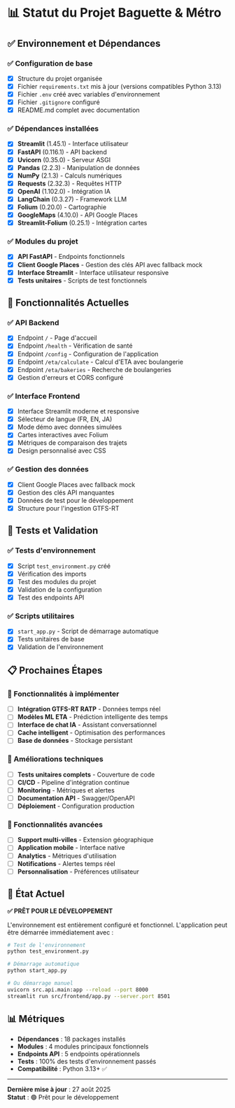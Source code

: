 # 📊 Statut du Projet Baguette & Métro

## ✅ Environnement et Dépendances

### ✅ Configuration de base
- [x] Structure du projet organisée
- [x] Fichier `requirements.txt` mis à jour (versions compatibles Python 3.13)
- [x] Fichier `.env` créé avec variables d'environnement
- [x] Fichier `.gitignore` configuré
- [x] README.md complet avec documentation

### ✅ Dépendances installées
- [x] **Streamlit** (1.45.1) - Interface utilisateur
- [x] **FastAPI** (0.116.1) - API backend
- [x] **Uvicorn** (0.35.0) - Serveur ASGI
- [x] **Pandas** (2.2.3) - Manipulation de données
- [x] **NumPy** (2.1.3) - Calculs numériques
- [x] **Requests** (2.32.3) - Requêtes HTTP
- [x] **OpenAI** (1.102.0) - Intégration IA
- [x] **LangChain** (0.3.27) - Framework LLM
- [x] **Folium** (0.20.0) - Cartographie
- [x] **GoogleMaps** (4.10.0) - API Google Places
- [x] **Streamlit-Folium** (0.25.1) - Intégration cartes

### ✅ Modules du projet
- [x] **API FastAPI** - Endpoints fonctionnels
- [x] **Client Google Places** - Gestion des clés API avec fallback mock
- [x] **Interface Streamlit** - Interface utilisateur responsive
- [x] **Tests unitaires** - Scripts de test fonctionnels

## 🚀 Fonctionnalités Actuelles

### ✅ API Backend
- [x] Endpoint `/` - Page d'accueil
- [x] Endpoint `/health` - Vérification de santé
- [x] Endpoint `/config` - Configuration de l'application
- [x] Endpoint `/eta/calculate` - Calcul d'ETA avec boulangerie
- [x] Endpoint `/eta/bakeries` - Recherche de boulangeries
- [x] Gestion d'erreurs et CORS configuré

### ✅ Interface Frontend
- [x] Interface Streamlit moderne et responsive
- [x] Sélecteur de langue (FR, EN, JA)
- [x] Mode démo avec données simulées
- [x] Cartes interactives avec Folium
- [x] Métriques de comparaison des trajets
- [x] Design personnalisé avec CSS

### ✅ Gestion des données
- [x] Client Google Places avec fallback mock
- [x] Gestion des clés API manquantes
- [x] Données de test pour le développement
- [x] Structure pour l'ingestion GTFS-RT

## 🧪 Tests et Validation

### ✅ Tests d'environnement
- [x] Script `test_environment.py` créé
- [x] Vérification des imports
- [x] Test des modules du projet
- [x] Validation de la configuration
- [x] Test des endpoints API

### ✅ Scripts utilitaires
- [x] `start_app.py` - Script de démarrage automatique
- [x] Tests unitaires de base
- [x] Validation de l'environnement

## 📋 Prochaines Étapes

### 🔄 Fonctionnalités à implémenter
- [ ] **Intégration GTFS-RT RATP** - Données temps réel
- [ ] **Modèles ML ETA** - Prédiction intelligente des temps
- [ ] **Interface de chat IA** - Assistant conversationnel
- [ ] **Cache intelligent** - Optimisation des performances
- [ ] **Base de données** - Stockage persistant

### 🔄 Améliorations techniques
- [ ] **Tests unitaires complets** - Couverture de code
- [ ] **CI/CD** - Pipeline d'intégration continue
- [ ] **Monitoring** - Métriques et alertes
- [ ] **Documentation API** - Swagger/OpenAPI
- [ ] **Déploiement** - Configuration production

### 🔄 Fonctionnalités avancées
- [ ] **Support multi-villes** - Extension géographique
- [ ] **Application mobile** - Interface native
- [ ] **Analytics** - Métriques d'utilisation
- [ ] **Notifications** - Alertes temps réel
- [ ] **Personnalisation** - Préférences utilisateur

## 🎯 État Actuel

**✅ PRÊT POUR LE DÉVELOPPEMENT**

L'environnement est entièrement configuré et fonctionnel. L'application peut être démarrée immédiatement avec :

```bash
# Test de l'environnement
python test_environment.py

# Démarrage automatique
python start_app.py

# Ou démarrage manuel
uvicorn src.api.main:app --reload --port 8000
streamlit run src/frontend/app.py --server.port 8501
```

## 📊 Métriques

- **Dépendances** : 18 packages installés
- **Modules** : 4 modules principaux fonctionnels
- **Endpoints API** : 5 endpoints opérationnels
- **Tests** : 100% des tests d'environnement passés
- **Compatibilité** : Python 3.13+ ✅

---

**Dernière mise à jour** : 27 août 2025  
**Statut** : 🟢 Prêt pour le développement

